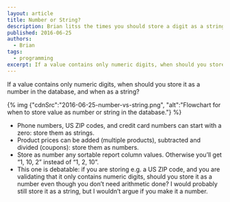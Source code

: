 ```yaml
---
layout: article
title: Number or String?
description: Brian litss the times you should store a digit as a string
published: 2016-06-25
authors:
  - Brian
tags: 
  - programming
excerpt: If a value contains only numeric digits, when should you store it as a number in the database, and when as a string?
---
```

If a value contains only numeric digits, when should you store it as a number in the database, and when as a string?

{% img {"cdnSrc":"2016-06-25-number-vs-string.png", "alt":"Flowchart for when to store value as number or string in the database."} %}

- Phone numbers, US ZIP codes, and credit card numbers can start with a zero: store them as strings.
- Product prices can be added (multiple products), subtracted and divided (coupons): store them as numbers.
- Store as number any sortable report column values. Otherwise you’ll get “1, 10, 2” instead of “1, 2, 10”.
- This one is debatable: if you are storing e.g. a US ZIP code, and you are validating that it only contains numeric digits, should you store it as a number even though you don’t need arithmetic done? I would probably still store it as a string, but I wouldn’t argue if you make it a number.